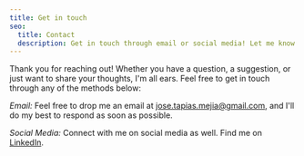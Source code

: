 ```yaml
---
title: Get in touch
seo:
  title: Contact
  description: Get in touch through email or social media! Let me know how I can help.
---
```


Thank you for reaching out! Whether you have a question, a suggestion, or just want to share your thoughts, I'm all ears. Feel free to get in touch through any of the methods below:

_Email:_
Feel free to drop me an email at [jose.tapias.mejia@gmail.com](mailto:jose.tapias.mejia@gmail.com), and I'll do my best to respond as soon as possible.

_Social Media:_
Connect with me on social media as well. Find me on [LinkedIn](https://www.linkedin.com/in/jose-miguel-tapias-mejia-7b6159181/).
